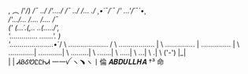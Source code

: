 ,                         ︵
                        /'_/) 
                      /¯ ../ 
                    /'..../ 
                  /¯ ../ 
                /... ./
   ¸•´¯/´¯ /' ...'/´¯`•¸  
 /'.../... /.... /.... /¯\
('  (...´.(,.. ..(...../',    \
 \'.............. .......\'.    )      
   \'....................._.•´/
     \ ....................  /
       \ .................. |
         \  ............... |
           \............... |
             \ .............|
               \............|
                 \ .........|
                   \ .......|
                     \ .....|
                       \ ...|
                         \ .|
                           \\
                              \('-') 
                                 |_|\
                                  | |
ᏗᏰᎴᏬᏝᏝᏂᏗ 一一ꪜ ヽ﹅ヽ丨倫 𝑨𝑩𝑫𝑼𝑳𝑳𝑯𝑨 †³ 命
